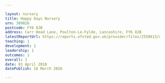 ```yaml
---

layout: nursery
title: Happy Days Nursery
urn: 309826
postcode: FY6 8JB
address: Carr Head Lane, Poulton-Le-Fylde, Lancashire, FY6 8JB
latestReportUrl: https://reports.ofsted.gov.uk/provider/files/2558613/urn/309826.pdf
teaching: 1
development: 1
leadership: 1
outcomes: 1
overall: 1
date: 01 April 2018 
datePublish: 16 March 2016

---
```

